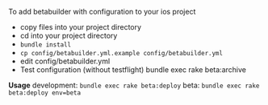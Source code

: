 To add betabuilder with configuration to your ios project

*   copy files into your project directory
*   cd into your project directory
*   `bundle install`
*   `cp config/betabuilder.yml.example config/betabuilder.yml`
*   edit config/betabuilder.yml
*   Test configuration (without testflight) bundle exec rake beta:archive

**Usage**
development: `bundle exec rake beta:deploy`
beta: `bundle exec rake beta:deploy env=beta`
